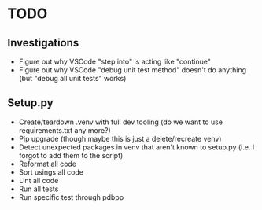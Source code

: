 # TODO

## Investigations

* Figure out why VSCode "step into" is acting like "continue"
* Figure out why VSCode "debug unit test method" doesn't do anything (but "debug all unit tests" works)

## Setup.py

* Create/teardown .venv with full dev tooling (do we want to use requirements.txt any more?)
* Pip upgrade (though maybe this is just a delete/recreate venv)
* Detect unexpected packages in venv that aren't known to setup.py (i.e. I forgot to add them to the script)
* Reformat all code
* Sort usings all code
* Lint all code
* Run all tests
* Run specific test through pdbpp

